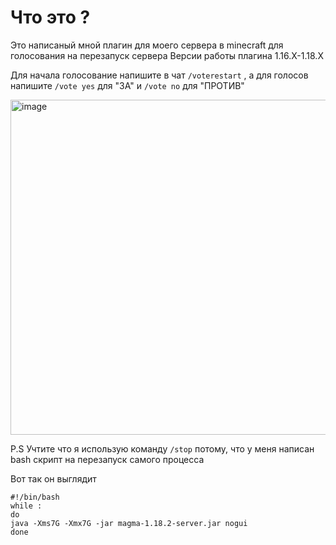 # Что это ?
Это написаный мной плагин для моего сервера в minecraft для голосования на перезапуск сервера
Версии работы плагина 1.16.X-1.18.X

Для начала голосование напишите в чат `/voterestart` , а для голосов напишите `/vote yes` для "ЗА" и `/vote no` для "ПРОТИВ"

<img width="1050" height="536" alt="image" src="https://github.com/user-attachments/assets/a5711a75-a56e-42a2-8a9d-c210abb98bdb" />

P.S Учтите что я использую команду `/stop` потому, что у меня написан bash скрипт на перезапуск самого процесса

Вот так он выглядит

```
#!/bin/bash
while :
do
java -Xms7G -Xmx7G -jar magma-1.18.2-server.jar nogui
done
```
